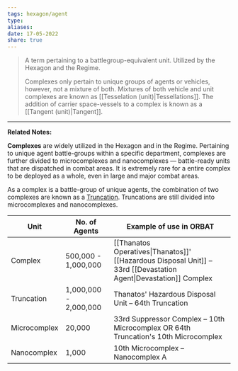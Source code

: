 ```yaml
---
tags: hexagon/agent
type: 
aliases: 
date: 17-05-2022
share: true
---
```


> A term pertaining to a battlegroup-equivalent unit. Utilized by the Hexagon and the Regime.
> 
> Complexes only pertain to unique groups of agents or vehicles, however, not a mixture of both. Mixtures of both vehicle and unit complexes are known as [[Tesselation (unit)|Tessellations]]. The addition of carrier space-vessels to a complex is known as a [[Tangent (unit)|Tangent]].
---

**Related Notes:** 

**Complexes** are widely utilized in the Hexagon and in the Regime. Pertaining to unique agent battle-groups within a specific department, complexes are further divided to microcomplexes and nanocomplexes — battle-ready units that are dispatched in combat areas. It is extremely rare for a entire complex to be deployed as a whole, even in large and major combat areas.

As a complex is a battle-group of unique agents, the combination of two complexes are known as a <u>Truncation</u>. Truncations are still divided into microcomplexes and nanocomplexes.

| Unit         | No. of Agents         | Example of use in ORBAT                                                                                          |
| ------------ | --------------------- | ---------------------------------------------------------------------------------------------------------------- |
| Complex      | 500,000 - 1,000,000   | [[Thanatos Operatives\|Thanatos]]' [[Hazardous Disposal Unit]] – 33rd [[Devastation Agent\|Devastation]] Complex |
| Truncation   | 1,000,000 - 2,000,000 | Thanatos' Hazardous Disposal Unit – 64th Truncation                                                              |
| Microcomplex | 20,000                | 33rd Suppressor Complex – 10th Microcomplex OR 64th Truncation's 10th Microcomplex                               |
| Nanocomplex  | 1,000                 | 10th Microcomplex – Nanocomplex A                                                                                |

